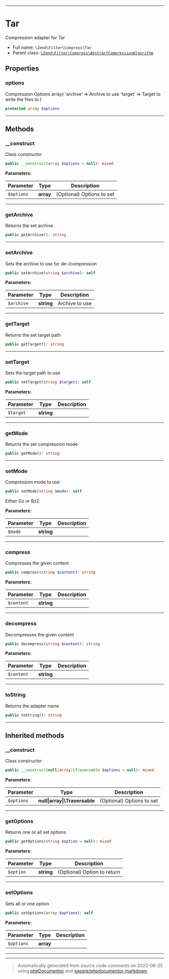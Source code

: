 ***

# Tar

Compression adapter for Tar



* Full name: `\Zend\Filter\Compress\Tar`
* Parent class: [`\Zend\Filter\Compress\AbstractCompressionAlgorithm`](./AbstractCompressionAlgorithm.md)



## Properties


### options

Compression Options
array(
    'archive'  => Archive to use
    'target'   => Target to write the files to
)

```php
protected array $options
```






***

## Methods


### __construct

Class constructor

```php
public __construct(array $options = null): mixed
```








**Parameters:**

| Parameter | Type | Description |
|-----------|------|-------------|
| `$options` | **array** | (Optional) Options to set |




***

### getArchive

Returns the set archive

```php
public getArchive(): string
```











***

### setArchive

Sets the archive to use for de-/compression

```php
public setArchive(string $archive): self
```








**Parameters:**

| Parameter | Type | Description |
|-----------|------|-------------|
| `$archive` | **string** | Archive to use |




***

### getTarget

Returns the set target path

```php
public getTarget(): string
```











***

### setTarget

Sets the target path to use

```php
public setTarget(string $target): self
```








**Parameters:**

| Parameter | Type | Description |
|-----------|------|-------------|
| `$target` | **string** |  |




***

### getMode

Returns the set compression mode

```php
public getMode(): string
```











***

### setMode

Compression mode to use

```php
public setMode(string $mode): self
```

Either Gz or Bz2.






**Parameters:**

| Parameter | Type | Description |
|-----------|------|-------------|
| `$mode` | **string** |  |




***

### compress

Compresses the given content

```php
public compress(string $content): string
```








**Parameters:**

| Parameter | Type | Description |
|-----------|------|-------------|
| `$content` | **string** |  |




***

### decompress

Decompresses the given content

```php
public decompress(string $content): string
```








**Parameters:**

| Parameter | Type | Description |
|-----------|------|-------------|
| `$content` | **string** |  |




***

### toString

Returns the adapter name

```php
public toString(): string
```











***


## Inherited methods


### __construct

Class constructor

```php
public __construct(null|array|\Traversable $options = null): mixed
```








**Parameters:**

| Parameter | Type | Description |
|-----------|------|-------------|
| `$options` | **null&#124;array&#124;\Traversable** | (Optional) Options to set |




***

### getOptions

Returns one or all set options

```php
public getOptions(string $option = null): mixed
```








**Parameters:**

| Parameter | Type | Description |
|-----------|------|-------------|
| `$option` | **string** | (Optional) Option to return |




***

### setOptions

Sets all or one option

```php
public setOptions(array $options): self
```








**Parameters:**

| Parameter | Type | Description |
|-----------|------|-------------|
| `$options` | **array** |  |




***


***
> Automatically generated from source code comments on 2022-06-25 using [phpDocumentor](http://www.phpdoc.org/) and [saggre/phpdocumentor-markdown](https://github.com/Saggre/phpDocumentor-markdown)
